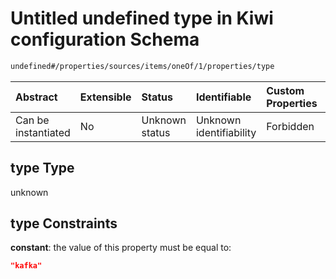 # Untitled undefined type in Kiwi configuration Schema

```txt
undefined#/properties/sources/items/oneOf/1/properties/type
```



| Abstract            | Extensible | Status         | Identifiable            | Custom Properties | Additional Properties | Access Restrictions | Defined In                                                                      |
| :------------------ | :--------- | :------------- | :---------------------- | :---------------- | :-------------------- | :------------------ | :------------------------------------------------------------------------------ |
| Can be instantiated | No         | Unknown status | Unknown identifiability | Forbidden         | Allowed               | none                | [configuration.schema.json\*](configuration.schema.json "open original schema") |

## type Type

unknown

## type Constraints

**constant**: the value of this property must be equal to:

```json
"kafka"
```
